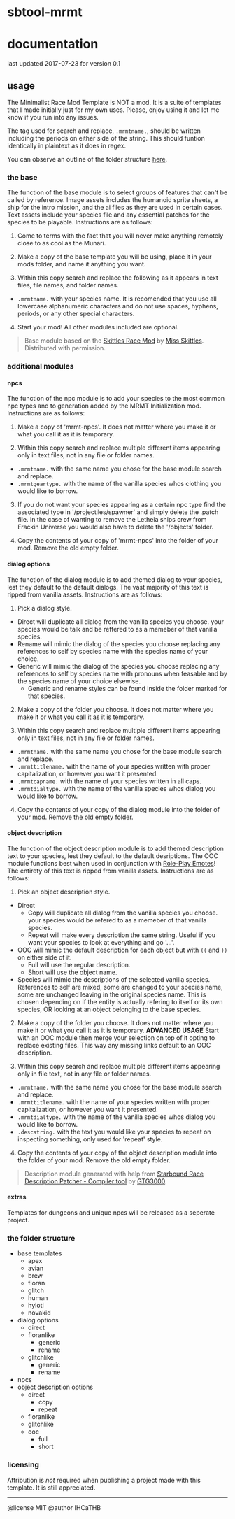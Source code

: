 # sbtool-mrmt
# documentation
last updated 2017-07-23 for version 0.1

## usage

The Minimalist Race Mod Template is NOT a mod. It is a suite of templates that I made initially just for my own uses. Please, enjoy using it and let me know if you run into any issues.

The tag used for search and replace, `.mrmtname.`, should be written including the periods on either side of the string. This should funtion identically in plaintext as it does in regex.

You can observe an outline of the folder structure [here](#the-folder-structure).

### the base

The function of the base module is to select groups of features that can't be called by reference.
Image assets includes the humanoid sprite sheets, a ship for the intro mission, and the ai files as they are used in certain cases.
Text assets include your species file and any essential patches for the species to be playable.
Instructions are as follows:

1. Come to terms with the fact that you will never make anything remotely close to as cool as the Munari.

2. Make a copy of the base template you will be using, place it in your mods folder, and name it anything you want.

3. Within this copy search and replace the following as it appears in text files, file names, and folder names.
  * `.mrmtname.` with your species name. It is recomended that you use all lowercase alphanumeric characters and do not use spaces, hyphens, periods, or any other special characters.

4. Start your mod! All other modules included are optional.

> Base module based on the [Skittles Race Mod] by [Miss Skittles]. Distributed with permission.

### additional modules

#### npcs

The function of the npc module is to add your species to the most common npc types and to generation added by the MRMT Initialization mod.
Instructions are as follows:

1. Make a copy of 'mrmt-npcs'. It does not matter where you make it or what you call it as it is temporary.

2. Within this copy search and replace multiple different items appearing only in text files, not in any file or folder names.
  * `.mrmtname.` with the same name you chose for the base module search and replace.
  * `.mrmtgeartype.` with the name of the vanilla species whos clothing you would like to borrow.

3. If you do not want your species appearing as a certain npc type find the associated type in '/projectiles/spawner' and simply delete the .patch file. In the case of wanting to remove the Letheia ships crew from Frackin Universe you would also have to delete the '/objects' folder.

4. Copy the contents of your copy of 'mrmt-npcs' into the folder of your mod. Remove the old empty folder.

#### dialog options

The function of the dialog module is to add themed dialog to your species, lest they default to the default dialogs.
The vast majority of this text is ripped from vanilla assets.
Instructions are as follows:

1. Pick a dialog style.
  * Direct will duplicate all dialog from the vanilla species you choose. your species would be talk and be reffered to as a memeber of that vanilla species.
  * Rename will mimic the dialog of the species you choose replacing any references to self by species name with the species name of your choice.
  * Generic will mimic the dialog of the species you choose replacing any references to self by species name with pronouns when feasable and by the species name of your choice elsewise.
    * Generic and rename styles can be found inside the folder marked for that species.

2. Make a copy of the folder you choose. It does not matter where you make it or what you call it as it is temporary.

3. Within this copy search and replace multiple different items appearing only in text files, not in any file or folder names.
  * `.mrmtname.` with the same name you chose for the base module search and replace.
  * `.mrmttitlename.` with the name of your species written with proper capitalization, or however you want it presented.
  * `.mrmtcapname.` with the name of your species written in all caps.
  * `.mrmtdialtype.` with the name of the vanilla species whos dialog you would like to borrow.

4. Copy the contents of your copy of the dialog module into the folder of your mod. Remove the old empty folder.

#### object description

The function of the object description module is to add themed description text to your species, lest they default to the default desriptions.
The OOC module functions best when used in conjunction with [Role-Play Emotes]!
The entirety of this text is ripped from vanilla assets.
Instructions are as follows:

1. Pick an object description style.
  * Direct
    * Copy will duplicate all dialog from the vanilla species you choose. your species would be refered to as a memeber of that vanilla species.
    * Repeat will make every description the same string. Useful if you want your species to look at everything and go '...'.
  * OOC will mimic the default description for each object but with `((` and `))` on either side of it.
    * Full will use the regular description.
    * Short will use the object name.
  * Species will mimic the descriptions of the selected vanilla species. References to self are mixed, some are changed to your species name, some are unchanged leaving in the original species name. This is chosen depending on if the entity is actually refering to itself or its own species, OR looking at an object belonging to the base species.

2. Make a copy of the folder you choose. It does not matter where you make it or what you call it as it is temporary. **ADVANCED USAGE** Start with an OOC module then merge your selection on top of it opting to replace existing files. This way any missing links default to an OOC description.

3. Within this copy search and replace multiple different items appearing only in file text, not in any file or folder names.
  * `.mrmtname.` with the same name you chose for the base module search and replace.
  * `.mrmttitlename.` with the name of your species written with proper capitalization, or however you want it presented.
  * `.mrmtdialtype.` with the name of the vanilla species whos dialog you would like to borrow.
  * `.descstring.` with the text you would like your species to repeat on inspecting something, only used for 'repeat' style.

4. Copy the contents of your copy of the object description module into the folder of your mod. Remove the old empty folder.

> Description module generated with help from [Starbound Race Description Patcher - Compiler tool] by [GTG3000].

#### extras

Templates for dungeons and unique npcs will be released as a seperate project.

### the folder structure

* base templates
  * apex
  * avian
  * brew
  * floran
  * glitch
  * human
  * hylotl
  * novakid
* dialog options
  * direct
  * floranlike
    * generic
    * rename
  * glitchlike
    * generic
    * rename
* npcs
* object description options
  * direct
    * copy
    * repeat
  * floranlike
  * glitchlike
  * ooc
    * full
    * short

### licensing

Attribution is *not* required when publishing a project made with this template. It is still appreciated.

[Miss Skittles]: http://community.playstarbound.com/members/96422/

[Skittles Race Mod]: http://community.playstarbound.com/resources/956/

[Role-Play Emotes]: ../../../sbmod-rpemote

[GTG3000]: http://community.playstarbound.com/members/191401/

[Starbound Race Description Patcher - Compiler tool]: http://community.playstarbound.com/resources/4306/

---

@license MIT
@author IHCaTHB
